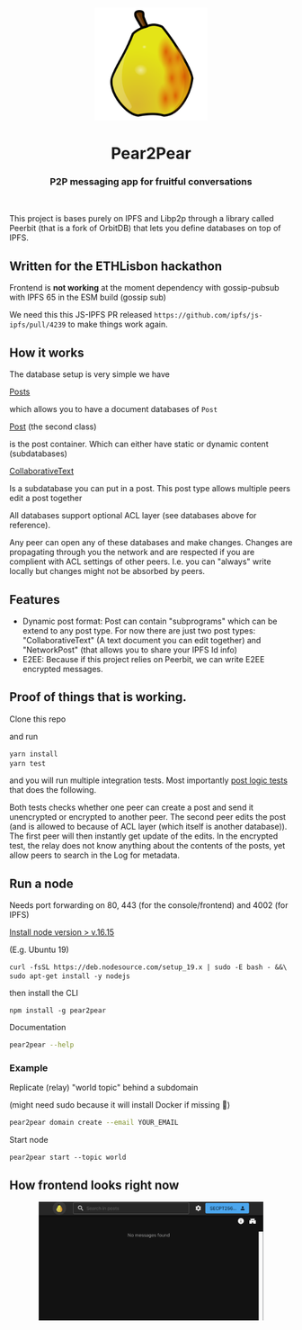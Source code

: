 
<br>
<p align="center">
    <img width="200" src="./pear.png"  alt="screenshot">
</p>
<h1 align="center">
    <strong>
        Pear2Pear
   </strong>
</h1>
<h3 align="center">
    P2P messaging app for fruitful conversations
</h3>
<br>




This project is bases purely on IPFS and Libp2p through a library called Peerbit (that is a fork of OrbitDB) that lets you define databases on top of IPFS.


## Written for the ETHLisbon hackathon
Frontend is **not working** at the moment dependency with gossip-pubsub with IPFS 65 in the ESM build (gossip sub)

We need this this JS-IPFS PR released ```https://github.com/ipfs/js-ipfs/pull/4239``` to make things work again. 


## How it works

The database setup is very simple we have 

[Posts](./packages/library/src/post.ts)

which allows you to have a document databases of ```Post``` 


[Post](./packages/library/src/post.ts) (the second class)

is the post container. Which can either have static or dynamic content (subdatabases)

[CollaborativeText](./packages/library/src/post-types.ts)

Is a subdatabase you can put in a post. This post type allows multiple peers edit a post together

All databases support optional ACL layer (see databases above for reference). 


Any peer can open any of these databases and make changes. Changes are propagating through you the network and are respected if you are complient with ACL settings of other peers. I.e. you can "always" write locally but changes might not be absorbed by peers.

## Features
- Dynamic post format: Post can contain "subprograms" which can be extend to any post type. For now there are just two post types: 
"CollaborativeText" (A text document you can edit together) and "NetworkPost" (that allows you to share your IPFS Id info)
- E2EE: Because if this project relies on Peerbit, we can write E2EE encrypted messages. 

## Proof of things that is working.

Clone this repo 

and run 
```sh 
yarn install
yarn test
```

and you will run multiple integration tests. Most importantly [post logic tests](./packages/library/src/__tests__/post.integration.test.ts) that does the following. 

Both tests checks whether one peer can create a post and send it unencrypted or encrypted to another peer. The second peer edits the post (and is allowed to because of ACL layer (which itself is another database)). The first peer will then instantly get update of the edits. In the encrypted test, the relay does not know anything about the contents of the posts, yet allow peers to search in the Log for metadata.


## Run a node 
Needs port forwarding on 80, 443 (for the console/frontend) and 4002 (for IPFS)

[Install node version > v.16.15](https://nodejs.org/en/download/package-manager/#debian-and-ubuntu-based-linux-distributions)

(E.g. Ubuntu 19)  
```
curl -fsSL https://deb.nodesource.com/setup_19.x | sudo -E bash - &&\
sudo apt-get install -y nodejs
```


then install the CLI
```
npm install -g pear2pear
```

Documentation
```sh
pear2pear --help
```

### Example
Replicate (relay) "world topic" behind a subdomain

(might need sudo because it will install Docker if missing 🤫)
```sh
pear2pear domain create --email YOUR_EMAIL
```

Start node
```
pear2pear start --topic world
```



## How frontend looks right now
<p align="center">
    <img width="400" src="./screenshot.png"  alt="screenshot">
</p>



